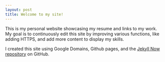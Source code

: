 ```yaml
---
layout: post
title: Welcome to my site!
---
```


This is my personal website showcasing my resume and links to my work.  
My goal is to continuously edit this site by improving various functions, like adding HTTPS, and add more content to display my skills.

I created this site using Google Domains, Github pages, and the [Jekyll Now repository](https://github.com/barryclark/jekyll-now) on GitHub.
